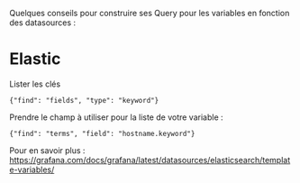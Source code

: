 Quelques conseils pour construire ses Query pour les variables en fonction des datasources : 

# Elastic
Lister les clés 
```
{"find": "fields", "type": "keyword"}
```
Prendre le champ à utiliser pour la liste de votre variable : 
```
{"find": "terms", "field": "hostname.keyword"}
```
Pour en savoir plus : https://grafana.com/docs/grafana/latest/datasources/elasticsearch/template-variables/ 
